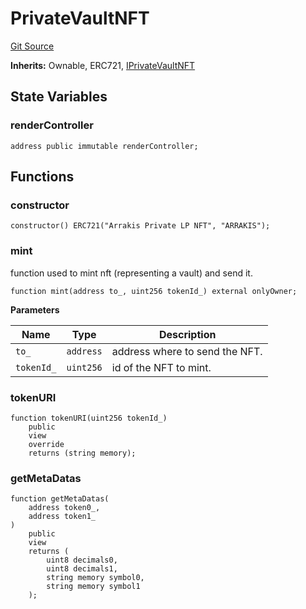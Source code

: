 # PrivateVaultNFT
[Git Source](https://github.com/ArrakisFinance/arrakis-modular/blob/4485c572ded3a830c181fa38ceaac13efe8eb7f1/src/PrivateVaultNFT.sol)

**Inherits:**
Ownable, ERC721, [IPrivateVaultNFT](/src/interfaces/IPrivateVaultNFT.sol/interface.IPrivateVaultNFT.md)


## State Variables
### renderController

```solidity
address public immutable renderController;
```


## Functions
### constructor


```solidity
constructor() ERC721("Arrakis Private LP NFT", "ARRAKIS");
```

### mint

function used to mint nft (representing a vault) and send it.


```solidity
function mint(address to_, uint256 tokenId_) external onlyOwner;
```
**Parameters**

|Name|Type|Description|
|----|----|-----------|
|`to_`|`address`|address where to send the NFT.|
|`tokenId_`|`uint256`|id of the NFT to mint.|


### tokenURI


```solidity
function tokenURI(uint256 tokenId_)
    public
    view
    override
    returns (string memory);
```

### getMetaDatas


```solidity
function getMetaDatas(
    address token0_,
    address token1_
)
    public
    view
    returns (
        uint8 decimals0,
        uint8 decimals1,
        string memory symbol0,
        string memory symbol1
    );
```

